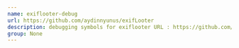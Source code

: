 ```yaml
---
name: exiflooter-debug
url: https://github.com/aydinnyunus/exifLooter
description: debugging symbols for exiflooter URL : https://github.com/aydinnyunus/exifLooter Groups : None
group: None
---
```

